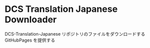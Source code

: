# DCS Translation Japanese Downloader

DCS-Translation-Japanese リポジトリのファイルをダウンロードする GitHubPages を提供する
